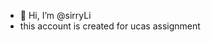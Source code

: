 - 👋 Hi, I’m @sirryLi
- this account is created for ucas assignment

<!---
sirryLi/sirryLi is a ✨ special ✨ repository because its `README.md` (this file) appears on your GitHub profile.
You can click the Preview link to take a look at your changes.
--->
